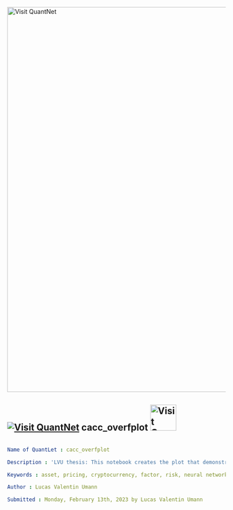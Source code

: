 [<img src="https://github.com/QuantLet/Styleguide-and-FAQ/blob/master/pictures/banner.png" width="888" alt="Visit QuantNet">](http://quantlet.de/)

## [<img src="https://github.com/QuantLet/Styleguide-and-FAQ/blob/master/pictures/qloqo.png" alt="Visit QuantNet">](http://quantlet.de/) **cacc_overfplot** [<img src="https://github.com/QuantLet/Styleguide-and-FAQ/blob/master/pictures/QN2.png" width="60" alt="Visit QuantNet 2.0">](http://quantlet.de/)

```yaml

Name of QuantLet : cacc_overfplot

Description : 'LVU thesis: This notebook creates the plot that demonstrates an overfitting example regarding training and validation loss.'

Keywords : asset, pricing, cryptocurrency, factor, risk, neural network, conditional, autoencoder

Author : Lucas Valentin Umann 

Submitted : Monday, February 13th, 2023 by Lucas Valentin Umann

```
